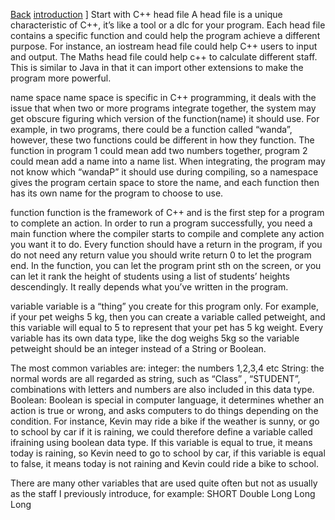 [Back](./index.html)
[introduction](./introduction.html) ]
Start with C++
head file
A head file is a unique characteristic of C++, it’s like a tool or a dlc for your program. Each head file contains a specific function and could help the program achieve a different purpose. For instance, an iostream head file could help C++ users to input and output. The Maths head file could help c++ to calculate different staff. This is similar to Java in that it can import other extensions to make the program more powerful.


name space
name space is specific in C++ programming, it deals with the issue that when two or more programs integrate together, the system may get obscure figuring which version of the function(name) it should use. For example, in two programs, there could be a function called “wanda”, however, these two functions could be different in how they function. The function in program 1 could mean add two numbers together, program 2 could mean add a name into a name list. When integrating, the  program may not know which “wandaP” it should use during compiling, so a namespace gives the program certain space to store the name, and each function then has its own name for the program to choose to use.


function
function is the framework of C++ and is the first step for a program to complete an action. In order to run a program successfully, you need a main function where the compiler starts to compile and complete any action you want it to do. Every function should have a return in the program, if you do not need any return value you should write return 0 to let the program end. In the function, you can let the program print sth on the screen, or you can let it rank the height of students using a list of students’ heights descendingly.  It really depends what you’ve written in the program. 

variable
variable is a “thing” you create for this program only. For example, if your pet weighs 5 kg, then you can create a variable called  petweight, and this variable will equal to 5 to represent that your pet has 5 kg weight.  Every variable has its own data type, like the dog weighs 5kg so the variable petweight should be an integer instead of a String or Boolean.

The most common variables are:
integer: the numbers 1,2,3,4 etc
String: the normal words are all regarded as string, such as “Class” , “STUDENT”,  combinations with letters and numbers are also included in this data type.
Boolean: Boolean is special in computer language, it determines whether an action is true or wrong, and asks computers to do things depending on the condition. For instance, Kevin may ride a bike if the weather is sunny, or go to school by car if it is raining, we could therefore define a variable called ifraining using boolean data type. If this variable is equal to true, it means today is raining, so Kevin need to go to school by car, if this variable is equal to false, it means today is not raining and Kevin could ride a bike to school.

There are many other variables that are used quite often but not as usually as the staff I previously introduce, for example:
SHORT 
Double
Long 
Long Long
